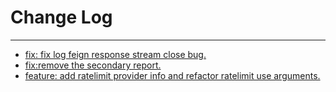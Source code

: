 # Change Log
---

- [fix: fix log feign response stream close bug.](https://github.com/Tencent/spring-cloud-tencent/pull/898)
- [fix:remove the secondary report.](https://github.com/Tencent/spring-cloud-tencent/pull/901)
- [feature: add ratelimit provider info and refactor ratelimit use arguments.](https://github.com/Tencent/spring-cloud-tencent/pull/904)